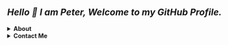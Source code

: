 ## ***Hello 👋 I am Peter, Welcome to my GitHub Profile.***

<details>
    <summary><b>About</b></summary>
    <p align="left"></p>

    ✨ I am a  student, currently studying python.

</details>
<details>
    <summary><b>Contact Me</b></summary>
    <p align="left"></p>
        <a href="https://t.me/Peterparker6">
            <img alt="Telegram" src ="https://telegra.ph/file/42a3fe0ce27da346182d8.jpg" width="75" height="75"/>
        </a><a href="https://www.instagram.com/its_me.kannan?igsh=MTFsbGI4eHd4enN3eQ==">
                 <img alt="instagram" src ="https://telegra.ph/file/ad215e76a27329ff65fd7.jpg" width="75" height="75"/>
        </a>
    </p>
</details>

<!---
Adithyan06/Adithyan06 is a ✨ special ✨ repository because its `README.md` (this file) appears on your GitHub profile.
You can click the Preview link to take a look at your changes.
--->
